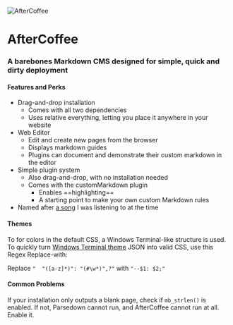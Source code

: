![AfterCoffee](https://wolfgang.space/assets/github/aftercoffee.png)

# AfterCoffee
### A barebones Markdown CMS designed for simple, quick and dirty deployment
#### Features and Perks

- Drag-and-drop installation
  - Comes with all two dependencies
  - Uses relative everything, letting you place it anywhere in your website
- Web Editor
  - Edit and create new pages from the browser
  - Displays markdown guides
  - Plugins can document and demonstrate their custom markdown in the editor
- Simple plugin system
  - Also drag-and-drop, with no installation needed
  - Comes with the customMarkdown plugin
    - Enables ==highlighting==
    - A starting point to make your own custom Markdown rules
- Named after [a song](https://open.spotify.com/track/7EaL8Zt8UAabmP6sQydgx9 "a song") I was listening to at the time

#### Themes
To for colors in the default CSS, a Windows Terminal-like structure is used.
To quickly turn [Windows Terminal theme](https://windowsterminalthemes.dev) JSON into valid CSS, use this Regex Replace-with:

Replace `"  "([a-z]*)": "(#\w*)",?"` with `"--$1: $2;"`

#### Common Problems
If your installation only outputs a blank page, check if `mb_strlen()` is enabled.
If not, Parsedown cannot run, and AfterCoffee cannot run at all. Enable it.
